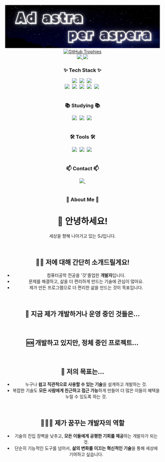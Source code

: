 <!-- 타이틀 부분 -->
<div align="center">
  <img src="profile.gif" alt="Welcome to Sajandora's GitHub!">
</div>

<div align="center">
  <a href="https://github-profile-trophy.vercel.app/?username=Sajandora&theme=algolia&title=-Reviews">
    <img src="https://github-profile-trophy.vercel.app/?username=Sajandora&theme=algolia&title=-Reviews" alt="GitHub Trophies" />
  </a>
</div>

<div align="center">
  <a href="https://github-readme-stats.vercel.app/api?username=Sajandora&show_icons=true&theme=catppuccin_latte">
    <img src="https://github-readme-stats.vercel.app/api?username=Sajandora&show_icons=true&theme=catppuccin_latte" />
  </a>
  <a href="https://github-readme-stats.vercel.app/api/top-langs/?username=Sajandora&layout=compact">
    <img src="https://github-readme-stats.vercel.app/api/top-langs/?username=Sajandora&layout=compact" />
  </a>
</div>


<!-- 기술 스택 -->
<h3 align="center">✨ Tech Stack ✨</h3>
<div align="center">
  <img src="https://img.shields.io/badge/python-3670A0?style=for-the-badge&logo=python&logoColor=ffdd54" />&nbsp
  <img src="https://img.shields.io/badge/react-20232a.svg?style=for-the-badge&logo=react&logoColor=61DAFB" />&nbsp
  <img src="https://img.shields.io/badge/javascript-F7DF1E.svg?style=for-the-badge&logo=javascript&logoColor=20232a" />&nbsp
</br>
  <img src="https://img.shields.io/badge/c-A8B9CC?style=for-the-badge&logo=c&logoColor=white" />&nbsp
  <img src="https://img.shields.io/badge/c++-00599C.svg?style=for-the-badge&logo=c%2B%2B&logoColor=white" />&nbsp
  <img src="https://img.shields.io/badge/c%23-239120.svg?style=for-the-badge&logo=c-sharp&logoColor=white" />&nbsp
  <img src="https://img.shields.io/badge/aws-232F3E.svg?style=for-the-badge&logo=amazon-aws&logoColor=white" />&nbsp
  <img src="https://img.shields.io/badge/java-%23ED8B00.svg?style=for-the-badge&logo=openjdk&logoColor=white" />&nbsp
</div>

<br>

<!-- 공부 중인 기술 -->
<h3 align="center">📚 Studying 📚</h3>
<div align="center">
  <img src="https://img.shields.io/badge/c-A8B9CC?style=for-the-badge&logo=c&logoColor=white" />&nbsp
  <img src="https://img.shields.io/badge/javascript-F7DF1E.svg?style=for-the-badge&logo=javascript&logoColor=20232a" />&nbsp
  <img src="https://img.shields.io/badge/aws-232F3E.svg?style=for-the-badge&logo=amazon-aws&logoColor=white" />&nbsp
</div>

<br>

<!-- 도구 -->
<h3 align="center">🛠 Tools 🛠</h3>
<div align="center">
  <img src="https://img.shields.io/badge/notion-F3F3F3.svg?style=for-the-badge&logo=notion&logoColor=black" />&nbsp
  <img src="https://img.shields.io/badge/vscode-007ACC.svg?style=for-the-badge&logo=visual-studio-code&logoColor=white" />&nbsp
  <img src="https://img.shields.io/badge/visual%20studio-5C2D91.svg?style=for-the-badge&logo=visual-studio&logoColor=white" />&nbsp
</div>

<br>

<!-- 연락 -->
<h3 align="center">📫 Contact 📫</h3>
<div align="center">
  <a href="mailto:rasca99@gmail.com">
    <img src="https://img.shields.io/badge/rasca99@gmail.com-D14836?style=for-the-badge&logo=gmail&logoColor=white" />&nbsp
  </a>
</div>

<br>

<!-- 설명 추가 공간 -->
<h3 align="center">📝 About Me 📝</h3>
<div align="center">
  <h1>👋 안녕하세요!</h1>
  <p>세상을 향해 나아가고 있는 SJ입니다.</p>
  <br />

  <h2>🙋‍♂️ 저에 대해 간단히 소개드릴게요!</h2>
  <ul>
    <li>컴퓨터공학 전공을 '갓'졸업한 <b>개발자</b>입니다.</li>
    <li>문제를 해결하고, 삶을 더 편리하게 만드는 기술에 관심이 많아요.</li>
    <li>제가 만든 프로그램으로 더 편리한 삶을 만드는 것이 목표입니다.</li>
  </ul>
  <br />

  <h2>🔧 지금 제가 개발하거나 운영 중인 것들은...</h2>
  <p></p>
  <br />

  <h2>🆘 개발하고 있지만, 정체 중인 프로젝트...</h2>
  <p></p>
  <br />

  <h2>🚀 저의 목표는...</h2>
  <ul>
    <li>누구나 <b>쉽고 직관적으로 사용할 수 있는 기술</b>을 설계하고 개발하는 것.</li>
    <li>복잡한 기술도 <b>모든 사람에게 친근하고 접근 가능</b>하게 만들어 더 많은 이들이 혜택을 누릴 수 있도록 하는 것.</li>
  </ul>
  <br />

  <h2>🧑‍🤝‍🧑 제가 꿈꾸는 개발자의 역할</h2>
  <ul>
    <li>기술의 진입 장벽을 낮추고, <b>모든 이들에게 공평한 기회를 제공</b>하는 개발자가 되는 것.</li>
    <li>단순히 기능적인 도구를 넘어서, <b>삶의 변화를 이끄는 혁신적인 기술</b>을 통해 세상에 기여하고 싶습니다.</li>
  </ul>
</div>




<!--
**Sajandora/Sajandora** is a ✨ _special_ ✨ repository because its `README.md` (this file) appears on your GitHub profile.

Here are some ideas to get you started:

- 🔭 I’m currently working on ...
- 🌱 I’m currently learning ...
- 👯 I’m looking to collaborate on ...
- 🤔 I’m looking for help with ...
- 💬 Ask me about ...
- 📫 How to reach me: ...
- 😄 Pronouns: ...
- ⚡ Fun fact: ...
-->
